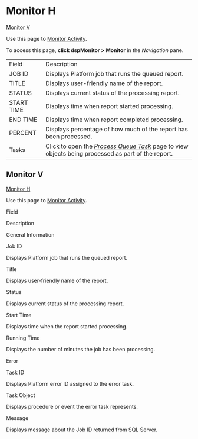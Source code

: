 # Monitor H

[Monitor V](#Monitor_V)

<div class="use">

Use this page to [Monitor Activity](../Use_Cases/Monitor_Activity.htm).

</div>

To access this page, **click dspMonitor \> Monitor** in
the *Navigation* pane.

|            |                                                                                                                                                                     |
| ---------- | ------------------------------------------------------------------------------------------------------------------------------------------------------------------- |
| Field      | Description                                                                                                                                                         |
| JOB ID     | Displays Platform job that runs the queued report.                                                                                                                  |
| TITLE      | Displays user-friendly name of the report.                                                                                                                          |
| STATUS     | Displays current status of the processing report.                                                                                                                   |
| START TIME | Displays time when report started processing.                                                                                                                       |
| END TIME   | Displays time when report completed processing.                                                                                                                     |
| PERCENT    | Displays percentage of how much of the report has been processed.                                                                                                   |
| Tasks      | Click to open the <span style="font-style: italic;">[Process Queue Task](Process_Queue_Task.htm)</span> page to view objects being processed as part of the report. |

## <span id="Monitor_V"></span>Monitor V

[Monitor H](Monitor_H.htm)

<div class="use">

Use this page to [Monitor Activity](../Use_Cases/Monitor_Activity.htm).

</div>

Field

Description

General Information

Job ID

Displays Platform job that runs the queued report.

Title

Displays user-friendly name of the report.

Status

Displays current status of the processing report.

Start Time

Displays time when the report started processing.

Running Time

Displays the number of minutes the job has been processing.

Error

Task ID

Displays Platform error ID assigned to the error task.

Task Object

Displays procedure or event the error task represents.

Message

Displays message about the Job ID returned from SQL Server.
